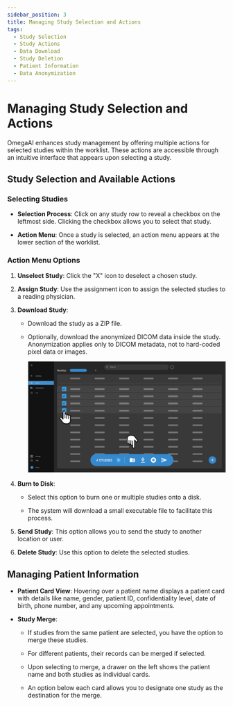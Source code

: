 ```yaml
---
sidebar_position: 3
title: Managing Study Selection and Actions
tags:
  - Study Selection
  - Study Actions
  - Data Download
  - Study Deletion
  - Patient Information
  - Data Anonymization
---
```


# Managing Study Selection and Actions

OmegaAI enhances study management by offering multiple actions for
selected studies within the worklist. These actions are accessible
through an intuitive interface that appears upon selecting a study.

## Study Selection and Available Actions

### Selecting Studies

- **Selection Process**: Click on any study row to reveal a checkbox
  on the leftmost side. Clicking the checkbox allows you to select that
  study.

- **Action Menu**: Once a study is selected, an action menu appears at
  the lower section of the worklist.

### Action Menu Options

1.  **Unselect Study**: Click the "X" icon to deselect a chosen study.

2.  **Assign Study**: Use the assignment icon to assign the selected
    studies to a reading physician.

3.  **Download Study**:

    - Download the study as a ZIP file.

    - Optionally, download the anonymized DICOM data inside the study.
      Anonymization applies only to DICOM metadata, not to hard-coded
      pixel data or images.

      ![managing study](./img/managingstudy.png)

4.  **Burn to Disk**:

    - Select this option to burn one or multiple studies onto a disk.

    - The system will download a small executable file to facilitate
      this process.

5.  **Send Study**: This option allows you to send the study to another
    location or user.

6.  **Delete Study**: Use this option to delete the selected studies.

## Managing Patient Information

- **Patient Card View**: Hovering over a patient name displays a patient
  card with details like name, gender, patient ID, confidentiality
  level, date of birth, phone number, and any upcoming appointments.

- **Study Merge**:

  - If studies from the same patient are selected, you have the option
    to merge these studies.

  - For different patients, their records can be merged if selected.

  - Upon selecting to merge, a drawer on the left shows the patient name
    and both studies as individual cards.

  - An option below each card allows you to designate one study as the
    destination for the merge.
